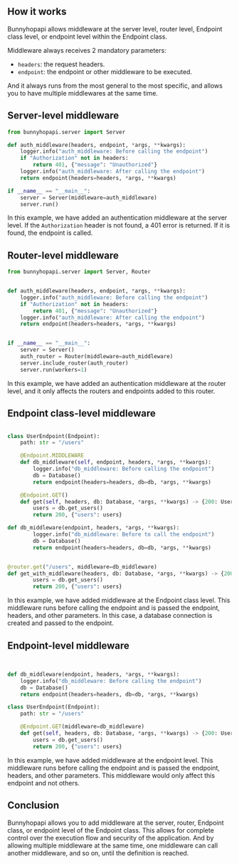 ## How it works
Bunnyhopapi allows middleware at the server level, router level, Endpoint class level, or endpoint level within the Endpoint class.

Middleware always receives 2 mandatory parameters:
- `headers`: the request headers.
- `endpoint`: the endpoint or other middleware to be executed.

And it always runs from the most general to the most specific, and allows you to have multiple middlewares at the same time.

## Server-level middleware
```python
from bunnyhopapi.server import Server

def auth_middleware(headers, endpoint, *args, **kwargs):
    logger.info("auth_middleware: Before calling the endpoint")
    if "Authorization" not in headers:
        return 401, {"message": "Unauthorized"}
    logger.info("auth_middleware: After calling the endpoint")
    return endpoint(headers=headers, *args, **kwargs)

if __name__ == "__main__":
    server = Server(middleware=auth_middleware)
    server.run()
```

In this example, we have added an authentication middleware at the server level. If the `Authorization` header is not found, a 401 error is returned. If it is found, the endpoint is called.

## Router-level middleware
```python
from bunnyhopapi.server import Server, Router


def auth_middleware(headers, endpoint, *args, **kwargs):
    logger.info("auth_middleware: Before calling the endpoint")
    if "Authorization" not in headers:
        return 401, {"message": "Unauthorized"}
    logger.info("auth_middleware: After calling the endpoint")
    return endpoint(headers=headers, *args, **kwargs)


if __name__ == "__main__":
    server = Server()
    auth_router = Router(middleware=auth_middleware)
    server.include_router(auth_router)
    server.run(workers=1)
```
In this example, we have added an authentication middleware at the router level, and it only affects the routers and endpoints added to this router.

## Endpoint class-level middleware
```python

class UserEndpoint(Endpoint):
    path: str = "/users"

    @Endpoint.MIDDLEWARE
    def db_middleware(self, endpoint, headers, *args, **kwargs):
        logger.info("db_middleware: Before calling the endpoint")
        db = Database()
        return endpoint(headers=headers, db=db, *args, **kwargs)

    @Endpoint.GET()
    def get(self, headers, db: Database, *args, **kwargs) -> {200: UserList}:
        users = db.get_users()
        return 200, {"users": users}
```

```python
def db_middleware(endpoint, headers, *args, **kwargs):
        logger.info("db_middleware: Before to call the endpoint")
        db = Database()
        return endpoint(headers=headers, db=db, *args, **kwargs)


@router.get("/users", middleware=db_middleware)
def get_with_middleware(headers, db: Database, *args, **kwargs) -> {200: UserList}:
        users = db.get_users()
        return 200, {"users": users}
```

In this example, we have added middleware at the Endpoint class level. This middleware runs before calling the endpoint and is passed the endpoint, headers, and other parameters. In this case, a database connection is created and passed to the endpoint.

## Endpoint-level middleware
```python


def db_middleware(endpoint, headers, *args, **kwargs):
    logger.info("db_middleware: Before calling the endpoint")
    db = Database()
    return endpoint(headers=headers, db=db, *args, **kwargs)

class UserEndpoint(Endpoint):
    path: str = "/users"

    @Endpoint.GET(middleware=db_middleware)
    def get(self, headers, db: Database, *args, **kwargs) -> {200: UserList}:
        users = db.get_users()
        return 200, {"users": users}
```
In this example, we have added middleware at the endpoint level. This middleware runs before calling the endpoint and is passed the endpoint, headers, and other parameters. This middleware would only affect this endpoint and not others.

## Conclusion
Bunnyhopapi allows you to add middleware at the server, router, Endpoint class, or endpoint level of the Endpoint class. This allows for complete control over the execution flow and security of the application.
And by allowing multiple middleware at the same time, one middleware can call another middleware, and so on, until the definition is reached.